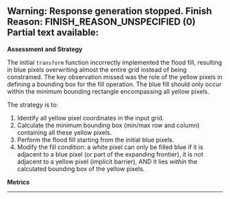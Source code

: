 Warning: Response generation stopped. Finish Reason: FINISH_REASON_UNSPECIFIED (0)
Partial text available:
---
**Assessment and Strategy**

The initial `transform` function incorrectly implemented the flood fill, resulting in blue pixels overwriting almost the entire grid instead of being constrained. The key observation missed was the role of the yellow pixels in defining a bounding box for the fill operation. The blue fill should only occur within the minimum bounding rectangle encompassing all yellow pixels.

The strategy is to:
1.  Identify all yellow pixel coordinates in the input grid.
2.  Calculate the minimum bounding box (min/max row and column) containing all these yellow pixels.
3.  Perform the flood fill starting from the initial blue pixels.
4.  Modify the fill condition: a white pixel can only be filled blue if it is adjacent to a blue pixel (or part of the expanding frontier), it is not adjacent to a yellow pixel (implicit barrier), AND it lies *within* the calculated bounding box of the yellow pixels.

**Metrics**

---
